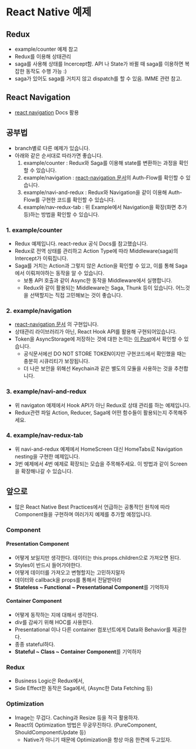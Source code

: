 # React Native 예제

## Redux

- example/counter 예제 참고
- Redux를 이용해 상태관리
- saga를 사용해 상태를 Incercept함. API 나 State가 바뀔 때 saga를 이용하면 복잡한 동작도 수행 가능 :)
- saga가 있어도 saga를 거치지 않고 dispatch를 할 수 있음. IMME 관련 참고.

## React Navigation

- [react navigation](https://reactnavigation.org/) Docs 활용

## 공부법

- branch별로 다른 예제가 있습니다.
- 아래와 같은 순서대로 따라가면 좋습니다.
  1. example/counter : Redux와 Saga를 이용해 state를 변환하는 과정을 확인할 수 있습니다.
  2. example/navigation : [react-navigation 문서](https://reactnavigation.org/docs/auth-flow)의 Auth-Flow를 확인할 수 있습니다.
  3. example/navi-and-redux : Redux와 Navigation을 같이 이용해 Auth-Flow를 구현한 코드를 확인할 수 있습니다.
  4. example/nav-redux-tab : 위 Example에서 Navigation을 확장(화면 추가 등)하는 방법을 확인할 수 있습니다.

### 1. example/counter

- Redux 예제입니다. react-redux 공식 Docs를 참고했습니다.
- Redux로 전역 상태를 관리하고 Action Type에 따라 Middleware(saga)의 Intercept가 이뤄집니다.
- Saga를 거치는 Action과 그렇지 않은 Action을 확인할 수 있고, 이를 통해 Saga에서 이뤄져야하는 동작을 알 수 있습니다.
  - 보통 API 호출과 같이 Async한 동작을 Middleware에서 실행합니다.
  - Redux와 같이 활용되는 Middleware는 Saga, Thunk 등이 있습니다. 어느것을 선택할지는 직접 고민해보는 것이 좋습니다.

### 2. example/navigation

- [react-navigation 문서](https://reactnavigation.org/docs/auth-flow) 의 구현입니다.
- 상태관리 라이브러리가 아닌, React Hook API를 활용해 구현되어있습니다.
- Token을 AsyncStorage에 저장하는 것에 대한 논의는 [이 Post](https://stackoverflow.com/questions/50404239/how-to-store-tokens-in-react-native/50405159)에서 확인할 수 있습니다.
  - 공식문서에선 DO NOT STORE TOKEN이지만 구현코드에서 확인했을 때는 충분히 시큐리티가 보장됩니다.
  - 더 나은 보안을 위해선 Keychain과 같은 별도의 모듈을 사용하는 것을 추천합니다.

### 3. example/navi-and-redux

- 위 navigaton 예제에서 Hook API가 아닌 Redux로 상태 관리를 하는 예제입니다.
- Redux관련 파일 Action, Reducer, Saga에 어떤 함수들이 활용되는지 주목해주세요.

### 4. example/nav-redux-tab

- 위 navi-and-redux 예제에서 HomeScreen 대신 HomeTabs로 Navigation nesting을 구현한 예제입니다.
- 3번 예제에서 4번 예제로 확장되는 모습을 주목해주세요. 이 방법과 같이 Screen을 확장해나갈 수 있습니다.

## 앞으로

- 많은 React Native Best Practices에서 언급하는 공통적인 원칙에 따라 Component들을 구현하며 여러가지 예제를 추가할 예정입니다.

### Component

#### Presentation Component

- 어떻게 보일지만 생각한다. 데이터는 this.props.children으로 가져오면 된다.
- Styles이 반드시 들어가야한다.
- 어떻게 데이터를 가져오고 변형할지는 고민하지말자
- 데이터와 callback을 props를 통해서 전달받아라
- **Stateless ~ Functional ~ Presentational Component**를 기억하자

#### Container Component

- 어떻게 동작하는 지에 대해서 생각한다.
- div를 감싸기 위해 HOC를 사용한다.
- Presentational 이나 다른 container 컴포넌트에게 Data와 Behavior를 제공한다.
- 종종 stateful하다.
- **Stateful ~ Class ~ Container Component**를 기억하자

### Redux

- Business Logic은 Redux에서,
- Side Effect한 동작은 Saga에서, (Async한 Data Fetching 등)

### Optimization

- Image는 무겁다. Caching과 Resize 등을 적극 활용하자.
- React의 Optimization 방법은 무궁무진하다. (PureComponent, ShouldComponentUpdate 등)
  - Native가 아니기 때문에 Optimization을 항상 마음 한켠에 두고있자.
